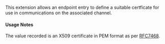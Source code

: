 This extension allows an endpoint entry to define a suitable certficate for use in communications on the associated channel.

#### Usage Notes

The value recorded is an X509 certificate in PEM format as per [RFC7468](https://tools.ietf.org/html/rfc7468).
